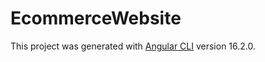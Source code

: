# EcommerceWebsite

This project was generated with [Angular CLI](https://github.com/angular/angular-cli) version 16.2.0.
